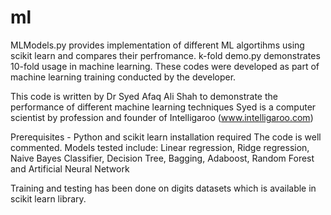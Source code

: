 # ml
MLModels.py provides implementation of different ML algortihms using scikit learn and compares their perfromance.
k-fold demo.py demonstrates 10-fold usage in machine learning.
These codes were developed as part of machine learning training conducted by the developer.

This code is written by Dr Syed Afaq Ali Shah to demonstrate the performance of different machine learning techniques
Syed is a computer scientist by profession and founder of Intelligaroo (www.intelligaroo.com)

Prerequisites - Python and scikit learn installation required
The code is well commented.
Models tested include: Linear regression, Ridge regression, Naive Bayes Classifier, Decision Tree, Bagging,
Adaboost, Random Forest and Artificial Neural Network

Training and testing has been done on digits datasets which is available in scikit learn library.

